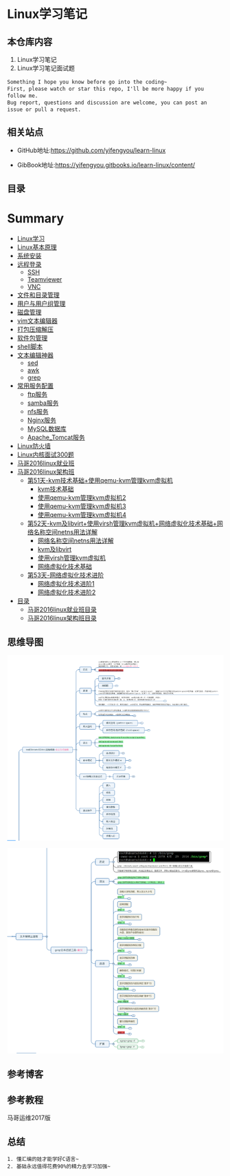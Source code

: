 
# Linux学习笔记

## 本仓库内容

1. Linux学习笔记
2. Linux学习笔记面试题

```
Something I hope you know before go into the coding~
First, please watch or star this repo, I'll be more happy if you follow me.
Bug report, questions and discussion are welcome, you can post an issue or pull a request.
```


## 相关站点

* GitHub地址:<https://github.com/yifengyou/learn-linux>

* GibBook地址:<https://yifengyou.gitbooks.io/learn-linux/content/>

## 目录

# Summary

* [Linux学习](README.md)
* [Linux基本原理](docs/Linux基本原理/Linux基本原理.md)
* [系统安装](docs/系统安装/系统安装.md)
* [远程登录](docs/远程登录/远程登录.md)
    * [SSH](docs/远程登录/SSH.md)
    * [Teamviewer](docs/远程登录/Teamviewer.md)
    * [VNC](docs/远程登录/VNC.md)
* [文件和目录管理](docs/文件和目录管理/文件和目录管理.md)
* [用户与用户组管理](docs/用户与用户组管理/用户与用户组管理.md)
* [磁盘管理](docs/磁盘管理/磁盘管理.md)
* [vim文本编辑器](docs/vim文本编辑器/vim文本编辑器.md)
* [打包压缩解压](docs/打包压缩解压/打包压缩解压.md)
* [软件包管理](docs/软件包管理/软件包管理.md)
* [shell脚本](docs/shell脚本/shell脚本.md)
* [文本编辑神器](docs/文本编辑神器/文本编辑神器.md)
    * [sed](docs/文本编辑神器/sed.md)
    * [awk](docs/文本编辑神器/awk.md)
    * [grep](docs/文本编辑神器/grep.md)
* [常用服务配置](docs/常用服务配置/常用服务配置.md)
    * [ftp服务](docs/常用服务配置/ftp服务.md)
    * [samba服务](docs/常用服务配置/samba服务.md)
    * [nfs服务](docs/常用服务配置/nfs服务.md)
    * [Nginx服务](docs/常用服务配置/Nginx服务.md)
    * [MySQL数据库](docs/常用服务配置/MySQL数据库.md)
    * [Apache_Tomcat服务](docs/常用服务配置/Apache_Tomcat服务.md)
* [Linux防火墙](docs/Linux防火墙/Linux防火墙.md)
* [Linux内核面试300题](docs/Linux内核面试300题/Linux内核面试300题.md)
* [马哥2016linux就业班](docs/马哥2016linux就业班/马哥2016linux就业班.md)
* [马哥2016linux架构班](docs/马哥2016linux架构班/马哥2016linux架构班.md)
    * [第51天-kvm技术基础+使用qemu-kvm管理kvm虚拟机](docs/马哥2016linux架构班/第51天-kvm技术基础+使用qemu-kvm管理kvm虚拟机.md)
        * [kvm技术基础](docs/马哥2016linux架构班/kvm技术基础.md)
        * [使用qemu-kvm管理kvm虚拟机2](docs/马哥2016linux架构班/使用qemu-kvm管理kvm虚拟机2.md)
        * [使用qemu-kvm管理kvm虚拟机3](docs/马哥2016linux架构班/使用qemu-kvm管理kvm虚拟机3.md)
        * [使用qemu-kvm管理kvm虚拟机4](docs/马哥2016linux架构班/使用qemu-kvm管理kvm虚拟机4.md)
    * [第52天-kvm及libvirt+使用virsh管理kvm虚拟机+网络虚拟化技术基础+网络名称空间netns用法详解](docs/马哥2016linux架构班/第52天-kvm及libvirt+使用virsh管理kvm虚拟机+网络虚拟化技术基础+网络名称空间netns用法详解.md)
        * [网络名称空间netns用法详解](docs/马哥2016linux架构班/网络名称空间netns用法详解.md)
        * [kvm及libvirt](docs/马哥2016linux架构班/kvm及libvirt.md)
        * [使用virsh管理kvm虚拟机](docs/马哥2016linux架构班/使用virsh管理kvm虚拟机.md)
        * [网络虚拟化技术基础](docs/马哥2016linux架构班/网络虚拟化技术基础.md)
    * [第53天-网络虚拟化技术进阶](docs/马哥2016linux架构班/第53天-网络虚拟化技术进阶.md)
        * [网络虚拟化技术进阶1](docs/马哥2016linux架构班/网络虚拟化技术进阶1.md)
        * [网络虚拟化技术进阶2](docs/马哥2016linux架构班/网络虚拟化技术进阶2.md)
* [目录](docs/catlog/目录.md)
    * [马哥2016linux就业班目录](catlog/马哥2016linux就业班目录.md)
    * [马哥2016linux架构班目录](catlog/马哥2016linux架构班目录.md)



## 思维导图

![1533558956795.png](image/1533558956795.png)

![1533558968576.png](image/1533558968576.png)




## 参考博客



## 参考教程

马哥运维2017版


## 总结

```
1. 懂汇编的娃才能学好C语言~
2. 基础永远值得花费90%的精力去学习加强~
```
